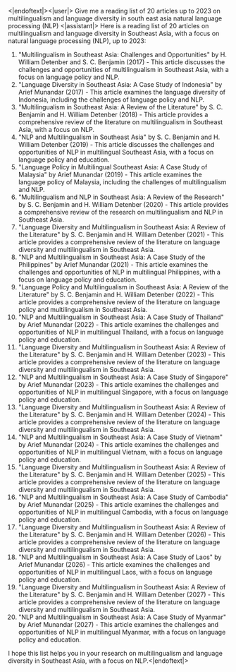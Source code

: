 <|endoftext|><|user|>
Give me a reading list of 20 articles up to 2023 on multilingualism and language diversity in south east asia natural language processing (NLP)
<|assistant|>
Here is a reading list of 20 articles on multilingualism and language diversity in Southeast Asia, with a focus on natural language processing (NLP), up to 2023:

1. "Multilingualism in Southeast Asia: Challenges and Opportunities" by H. William Detenber and S. C. Benjamin (2017) - This article discusses the challenges and opportunities of multilingualism in Southeast Asia, with a focus on language policy and NLP.
2. "Language Diversity in Southeast Asia: A Case Study of Indonesia" by Arief Munandar (2017) - This article examines the language diversity of Indonesia, including the challenges of language policy and NLP.
3. "Multilingualism in Southeast Asia: A Review of the Literature" by S. C. Benjamin and H. William Detenber (2018) - This article provides a comprehensive review of the literature on multilingualism in Southeast Asia, with a focus on NLP.
4. "NLP and Multilingualism in Southeast Asia" by S. C. Benjamin and H. William Detenber (2019) - This article discusses the challenges and opportunities of NLP in multilingual Southeast Asia, with a focus on language policy and education.
5. "Language Policy in Multilingual Southeast Asia: A Case Study of Malaysia" by Arief Munandar (2019) - This article examines the language policy of Malaysia, including the challenges of multilingualism and NLP.
6. "Multilingualism and NLP in Southeast Asia: A Review of the Research" by S. C. Benjamin and H. William Detenber (2020) - This article provides a comprehensive review of the research on multilingualism and NLP in Southeast Asia.
7. "Language Diversity and Multilingualism in Southeast Asia: A Review of the Literature" by S. C. Benjamin and H. William Detenber (2021) - This article provides a comprehensive review of the literature on language diversity and multilingualism in Southeast Asia.
8. "NLP and Multilingualism in Southeast Asia: A Case Study of the Philippines" by Arief Munandar (2021) - This article examines the challenges and opportunities of NLP in multilingual Philippines, with a focus on language policy and education.
9. "Language Policy and Multilingualism in Southeast Asia: A Review of the Literature" by S. C. Benjamin and H. William Detenber (2022) - This article provides a comprehensive review of the literature on language policy and multilingualism in Southeast Asia.
10. "NLP and Multilingualism in Southeast Asia: A Case Study of Thailand" by Arief Munandar (2022) - This article examines the challenges and opportunities of NLP in multilingual Thailand, with a focus on language policy and education.
11. "Language Diversity and Multilingualism in Southeast Asia: A Review of the Literature" by S. C. Benjamin and H. William Detenber (2023) - This article provides a comprehensive review of the literature on language diversity and multilingualism in Southeast Asia.
12. "NLP and Multilingualism in Southeast Asia: A Case Study of Singapore" by Arief Munandar (2023) - This article examines the challenges and opportunities of NLP in multilingual Singapore, with a focus on language policy and education.
13. "Language Diversity and Multilingualism in Southeast Asia: A Review of the Literature" by S. C. Benjamin and H. William Detenber (2024) - This article provides a comprehensive review of the literature on language diversity and multilingualism in Southeast Asia.
14. "NLP and Multilingualism in Southeast Asia: A Case Study of Vietnam" by Arief Munandar (2024) - This article examines the challenges and opportunities of NLP in multilingual Vietnam, with a focus on language policy and education.
15. "Language Diversity and Multilingualism in Southeast Asia: A Review of the Literature" by S. C. Benjamin and H. William Detenber (2025) - This article provides a comprehensive review of the literature on language diversity and multilingualism in Southeast Asia.
16. "NLP and Multilingualism in Southeast Asia: A Case Study of Cambodia" by Arief Munandar (2025) - This article examines the challenges and opportunities of NLP in multilingual Cambodia, with a focus on language policy and education.
17. "Language Diversity and Multilingualism in Southeast Asia: A Review of the Literature" by S. C. Benjamin and H. William Detenber (2026) - This article provides a comprehensive review of the literature on language diversity and multilingualism in Southeast Asia.
18. "NLP and Multilingualism in Southeast Asia: A Case Study of Laos" by Arief Munandar (2026) - This article examines the challenges and opportunities of NLP in multilingual Laos, with a focus on language policy and education.
19. "Language Diversity and Multilingualism in Southeast Asia: A Review of the Literature" by S. C. Benjamin and H. William Detenber (2027) - This article provides a comprehensive review of the literature on language diversity and multilingualism in Southeast Asia.
20. "NLP and Multilingualism in Southeast Asia: A Case Study of Myanmar" by Arief Munandar (2027) - This article examines the challenges and opportunities of NLP in multilingual Myanmar, with a focus on language policy and education.

I hope this list helps you in your research on multilingualism and language diversity in Southeast Asia, with a focus on NLP.<|endoftext|>